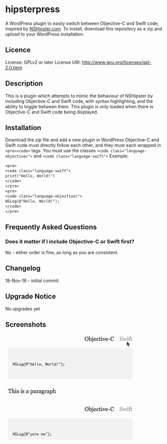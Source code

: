 # hipsterpress
A WordPress plugin to easily switch between Objective-C and Swift code, inspired by [NSHipster.com](http://nshipster.com).
To install, download this repository as a zip and upload to your WordPress installation.
## Licence
License: GPLv2 or later
License URI: http://www.gnu.org/licenses/gpl-2.0.html

## Description 

This is a plugin which attempts to mimic the behaviour of NSHipster by including Objective-C and Swift code, with syntax highlighting, and the ability to toggle between them. This plugin is only loaded when there is Objective-C and Swift code being displayed.

## Installation 

Download the zip file and add a new plugin in WordPress
Objective-C and Swift code must directly follow each other, and they must each wrapped in `<pre><code>` tags.
You must use the classes `<code class="language-objectivec">` and `<code class="language-swift">`
Example:
```
<pre>
<code class="language-swift">
print("Hello, World!")
</code>
</pre>
<pre>
<code class="language-objectivec">
NSLog(@"Hello, World!");
</code>
</pre>
```

## Frequently Asked Questions 

### Does it matter if I include Objective-C or Swift first?
No - either order is fine, as long as you are consistent. 

## Changelog 

18-Nov-16 - initial commit

## Upgrade Notice

No upgrades yet

## Screenshots 
![plugin screenshot](screenshot-1.gif)

